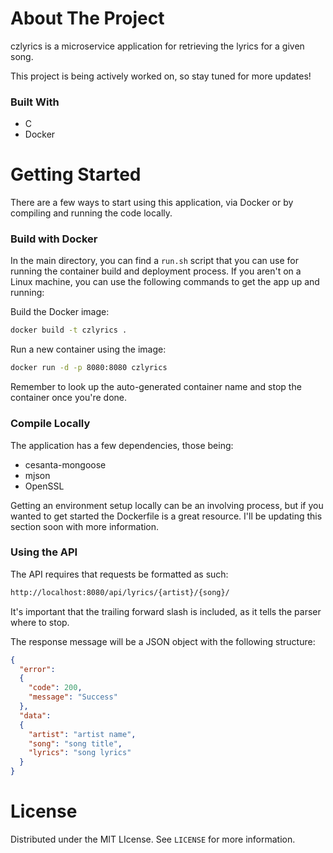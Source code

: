 # About The Project

czlyrics is a microservice application for retrieving the lyrics for a given song.

This project is being actively worked on, so stay tuned for more updates!

### Built With
* C
* Docker

# Getting Started

There are a few ways to start using this application, via Docker or by compiling and running the code locally.

### Build with Docker

In the main directory, you can find a `run.sh` script that you can use for running the container build and deployment process. If you aren't on a Linux machine, you can use the following commands to get the app up and running:

Build the Docker image:

```sh
docker build -t czlyrics .
```

Run a new container using the image:

```sh
docker run -d -p 8080:8080 czlyrics
```

Remember to look up the auto-generated container name and stop the container once you're done.

### Compile Locally

The application has a few dependencies, those being:

* cesanta-mongoose
* mjson
* OpenSSL

Getting an environment setup locally can be an involving process, but if you wanted to get started the Dockerfile is a great resource. I'll be updating this section soon with more information.

### Using the API

The API requires that requests be formatted as such:

```sh
http://localhost:8080/api/lyrics/{artist}/{song}/
```

It's important that the trailing forward slash is included, as it tells the parser where to stop.

The response message will be a JSON object with the following structure:

```json
{
  "error":
  {
    "code": 200,
    "message": "Success"
  },
  "data":
  {
    "artist": "artist name",
    "song": "song title",
    "lyrics": "song lyrics"
  }
}
```

# License

Distributed under the MIT LIcense. See `LICENSE` for more information.


